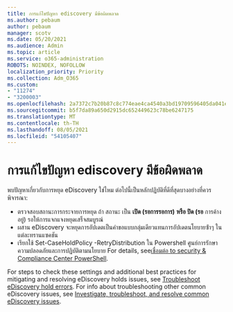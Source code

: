 ```yaml
---
title: การแก้ไขปัญหา ediscovery มีข้อผิดพลาด
ms.author: pebaum
author: pebaum
manager: scotv
ms.date: 05/20/2021
ms.audience: Admin
ms.topic: article
ms.service: o365-administration
ROBOTS: NOINDEX, NOFOLLOW
localization_priority: Priority
ms.collection: Adm_O365
ms.custom:
- "11274"
- "3200003"
ms.openlocfilehash: 2a7372c7b20b87c8c774eae4ca4540a3bd19709596405da041eeaa24db310fa7
ms.sourcegitcommit: b5f7da89a650d2915dc652449623c78be6247175
ms.translationtype: MT
ms.contentlocale: th-TH
ms.lasthandoff: 08/05/2021
ms.locfileid: "54105407"
---
```

# <a name="troubleshooting-ediscovery-holds-errors"></a>การแก้ไขปัญหา ediscovery มีข้อผิดพลาด

พบปัญหาเกี่ยวกับการหยุด eDiscovery ใช่ไหม ต่อไปนี้เป็นหลักปฏิบัติที่ดีที่สุดบางอย่างที่ควรพิจารณา:

- ตรวจสอบสถานะการกระจายการหยุด  ถ้า สถานะ เป็น **เปิด (รอการรอการ)** **หรือ ปิด (รอ** การค้างอยู่) รอให้การแจกแจงหยุดเสร็จสมบูรณ์
- ผสาน eDiscovery จะหยุดการอัปเดตเป็นคําขอแบบกลุ่มเดียวแทนการอัปเดตนโยบายซ้ําๆ ในแต่ละทรานแซคชัน
- เรียกใช้ Set-CaseHoldPolicy <policyname> -RetryDistribution ใน Powershell ศูนย์การรักษาความปลอดภัยและการปฏิบัติตามนโยบาย For details, see[เชื่อมต่อ to security & Compliance Center PowerShell](/powershell/exchange/connect-to-scc-powershell).

For steps to check these settings and additional best practices for mitigating and resolving eDiscovery holds issues, see [Troubleshoot eDiscovery hold errors](/microsoft-365/compliance/hold-distribution-errors).
For info about troubleshooting other common eDiscovery issues, see [Investigate, troubleshoot, and resolve common eDiscovery issues](/microsoft-365/compliance/ediscovery-troubleshooting-common-issues).
